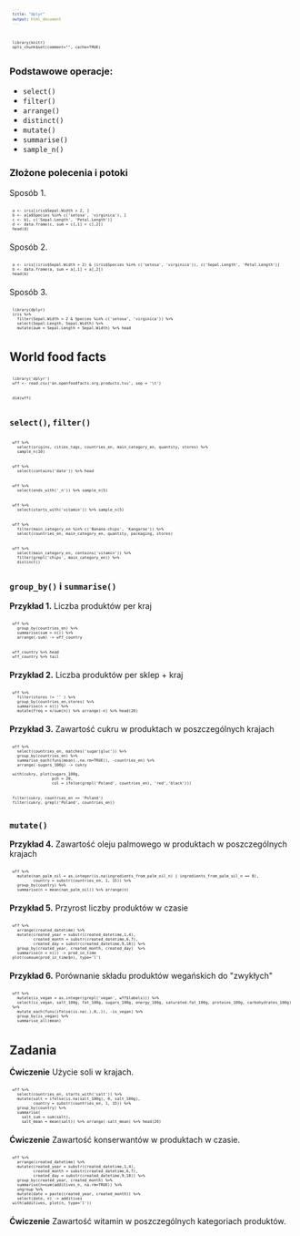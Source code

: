 ```yaml
---
title: "dplyr"
output: html_document
---
```


```{r, echo=FALSE}
library(knitr)
opts_chunk$set(comment="", cache=TRUE)
```


<style type="text/css">

body, td {
   font-size: 14px;
}
code.r{
  font-size: 12px;
  width: 100%;
}
pre {
  font-size: 8px;
  width: 100%;
  padding: 5px;
}
</style>


### Podstawowe operacje:

* `select()`
* `filter()`
* `arrange()`
* `distinct()`
* `mutate()`
* `summarise()`
* `sample_n()`

### Złożone polecenia i potoki

Sposób 1.

```{r}
a <- iris[iris$Sepal.Width > 2, ]
b <- a[a$Species %in% c('setosa', 'virginica'), ]
c <- b[, c('Sepal.Length', 'Petal.Length')]
d <- data.frame(c, sum = c[,1] + c[,2])
head(d)
```

Sposób 2.

```{r}
a <- iris[(iris$Sepal.Width > 2) & (iris$Species %in% c('setosa', 'virginica')), c('Sepal.Length', 'Petal.Length')]
b <- data.frame(a, sum = a[,1] + a[,2])
head(b)
```

Sposób 3.

```{r, message=FALSE}
library(dplyr)
iris %>% 
  filter(Sepal.Width > 2 & Species %in% c('setosa', 'virginica')) %>% 
  select(Sepal.Length, Sepal.Width) %>% 
  mutate(aum = Sepal.Length + Sepal.Width) %>% head
```

## World food facts

```{r, message=FALSE}
library('dplyr')
wff <- read.csv('en.openfoodfacts.org.products.tsv', sep = '\t')
```


```{r, echo=TRUE, results='markup'}
dim(wff)
```

### `select()`, `filter()`

```{r}
wff %>% 
  select(origins, cities_tags, countries_en, main_category_en, quantity, stores) %>% 
  sample_n(10)
```

```{r}
wff %>% 
  select(contains('date')) %>% head
```

```{r}
wff %>% 
  select(ends_with('_n')) %>% sample_n(5)
```

```{r}
wff %>% 
  select(starts_with('vitamin')) %>% sample_n(5)
```


```{r}
wff %>% 
  filter(main_category_en %in% c('Banana-chips', 'Kangaroo')) %>% 
  select(countries_en, main_category_en, quantity, packaging, stores)
```

```{r}
wff %>% 
  select(main_category_en, contains('vitamin')) %>% 
  filter(grepl('chips', main_category_en)) %>% 
  distinct()
```

### `group_by()` i `summarise()`

__Przykład 1.__ Liczba produktów per kraj

```{r}
wff %>% 
  group_by(countries_en) %>% 
  summarise(sum = n()) %>% 
  arrange(-sum) -> wff_country
```

```{r}
wff_country %>% head
wff_country %>% tail
```

__Przykład 2.__ Liczba produktów per sklep + kraj

```{r}
wff %>%
  filter(stores != '' ) %>% 
  group_by(countries_en,stores) %>% 
  summarise(n = n()) %>% 
  mutate(freq = n/sum(n)) %>% arrange(-n) %>% head(20)
```

__Przykład 3.__ Zawartość cukru w produktach w poszczególnych krajach

```{r}
wff %>% 
  select(countries_en, matches('sugar|gluc')) %>%
  group_by(countries_en) %>%
  summarise_each(funs(mean(.,na.rm=TRUE)), -countries_en) %>% 
  arrange(-sugars_100g) -> cukry

with(cukry, plot(sugars_100g, 
                 pch = 20, 
                 col = ifelse(grepl('Poland', countries_en), 'red','black')))
```

```{r}
filter(cukry, countries_en == 'Poland')
filter(cukry, grepl('Poland', countries_en))
```

### `mutate()`

__Przykład 4.__ Zawartość oleju palmowego w produktach w poszczególnych krajach

```{r}
wff %>%
  mutate(nan_palm_oil = as.integer(is.na(ingredients_from_palm_oil_n) | ingredients_from_palm_oil_n == 0),
         country = substr(countries_en, 1, 15)) %>% 
  group_by(country) %>% 
  summarise(n = mean(nan_palm_oil)) %>% arrange(n)
```

__Przykład 5.__ Przyrost liczby produktów w czasie

```{r}
wff %>%
  arrange(created_datetime) %>% 
  mutate(created_year = substr(created_datetime,1,4),
         created_month = substr(created_datetime,6,7),
         created_day = substr(created_datetime,9,10)) %>% 
  group_by(created_year, created_month, created_day)  %>% 
  summarise(n = n()) -> prod_in_time
plot(cumsum(prod_in_time$n), type='l')
```


__Przykład 6.__ Porównanie składu produktów wegańskich do "zwykłych"

```{r}
wff %>% 
  mutate(is_vegan = as.integer(grepl('vegan', wff$labels))) %>% 
  select(is_vegan, salt_100g, fat_100g, sugars_100g, energy_100g, saturated.fat_100g, proteins_100g, carbohydrates_100g) %>% 
  mutate_each(funs(ifelse(is.na(.),0,.)), -is_vegan) %>%
  group_by(is_vegan) %>%
  summarise_all(mean)
```


## Zadania

__Ćwiczenie__ Użycie soli w krajach.

```{r, echo=FALSE}
wff %>% 
  select(countries_en, starts_with('salt')) %>% 
  mutate(salt = ifelse(is.na(salt_100g), 0, salt_100g),
         country = substr(countries_en, 1, 15)) %>% 
  group_by(country) %>% 
  summarise(
    salt_sum = sum(salt),
    salt_mean = mean(salt)) %>% arrange(-salt_mean) %>% head(20)
```

__Ćwiczenie__ Zawartość konserwantów w produktach w czasie.

```{r, echo = FALSE}
wff %>%
  arrange(created_datetime) %>% 
  mutate(created_year = substr(created_datetime,1,4),
         created_month = substr(created_datetime,6,7),
         created_day = substr(created_datetime,9,10)) %>% 
  group_by(created_year, created_month) %>% 
  summarise(n=sum(additives_n, na.rm=TRUE)) %>%
  ungroup %>% 
  mutate(date = paste(created_year, created_month)) %>% 
  select(date, n) -> additives
with(additives, plot(n, type='l'))
```

__Ćwiczenie__ Zawartość witamin w poszczególnych kategoriach produktów.




